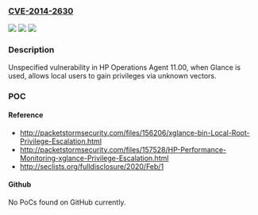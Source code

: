 ### [CVE-2014-2630](https://cve.mitre.org/cgi-bin/cvename.cgi?name=CVE-2014-2630)
![](https://img.shields.io/static/v1?label=Product&message=n%2Fa&color=blue)
![](https://img.shields.io/static/v1?label=Version&message=n%2Fa&color=blue)
![](https://img.shields.io/static/v1?label=Vulnerability&message=n%2Fa&color=brighgreen)

### Description

Unspecified vulnerability in HP Operations Agent 11.00, when Glance is used, allows local users to gain privileges via unknown vectors.

### POC

#### Reference
- http://packetstormsecurity.com/files/156206/xglance-bin-Local-Root-Privilege-Escalation.html
- http://packetstormsecurity.com/files/157528/HP-Performance-Monitoring-xglance-Privilege-Escalation.html
- http://seclists.org/fulldisclosure/2020/Feb/1

#### Github
No PoCs found on GitHub currently.

